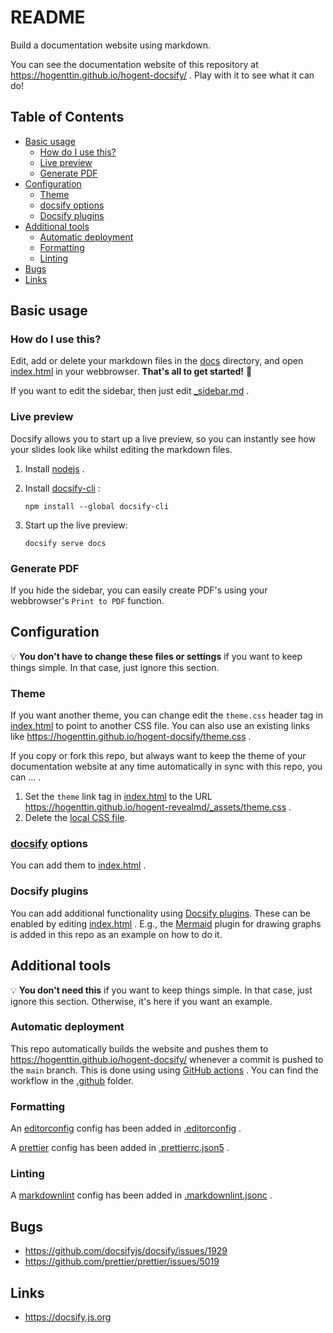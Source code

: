 # README

Build a documentation website using markdown.

You can see the documentation website of this repository at https://hogenttin.github.io/hogent-docsify/ . Play with it to see what it can do!

## Table of Contents

-   [Basic usage](#basic-usage)
    -   [How do I use this?](#how-do-i-use-this)
    -   [Live preview](#live-preview)
    -   [Generate PDF](#generate-pdf)
-   [Configuration](#configuration)
    -   [Theme](#theme)
    -   [docsify options](#docsify-options)
    -   [Docsify plugins](#docsify-plugins)
-   [Additional tools](#additional-tools)
    -   [Automatic deployment](#automatic-deployment)
    -   [Formatting](#formatting)
    -   [Linting](#linting)
-   [Bugs](#bugs)
-   [Links](#links)

## Basic usage

### How do I use this?

Edit, add or delete your markdown files in the [docs](./docs/) directory, and open [index.html](./docs/index.html) in your webbrowser. **That's all to get started!** :rocket:

If you want to edit the sidebar, then just edit [\_sidebar.md](./docs/_sidebar.md) .

### Live preview

Docsify allows you to start up a live preview, so you can instantly see how your slides look like whilst editing the markdown files.

1. Install [nodejs](https://nodejs.org) .
2. Install [docsify-cli](https://github.com/docsifyjs/docsify-cli) :

    ```console
    npm install --global docsify-cli
    ```

3. Start up the live preview:

    ```console
    docsify serve docs
    ```

### Generate PDF

If you hide the sidebar, you can easily create PDF's using your webbrowser's `Print to PDF` function.

## Configuration

:bulb: **You don't have to change these files or settings** if you want to keep things simple. In that case, just ignore this section.

### Theme

If you want another theme, you can change edit the `theme.css` header tag in [index.html](./docs/index.html) to point to another CSS file. You can also use an existing links like https://hogenttin.github.io/hogent-docsify/theme.css .

If you copy or fork this repo, but always want to keep the theme of your documentation website at any time automatically in sync with this repo, you can ... .

1. Set the `theme` link tag in [index.html](./docs/index.html) to the URL https://hogenttin.github.io/hogent-revealmd/_assets/theme.css .
2. Delete the [local CSS file](./docs/theme.css).

### [docsify](https://docsify.js.org) options

You can add them to [index.html](./docs/index.html) .

### Docsify plugins

You can add additional functionality using [Docsify plugins](https://docsify.js.org/#/plugins). These can be enabled by editing [index.html](./docs/index.html) . E.g., the [Mermaid](https://github.com/Leward/mermaid-docsify) plugin for drawing graphs is added in this repo as an example on how to do it.

## Additional tools

:bulb: **You don't need this** if you want to keep things simple. In that case, just ignore this section. Otherwise, it's here if you want an example.

### Automatic deployment

This repo automatically builds the website and pushes them to https://hogenttin.github.io/hogent-docsify/ whenever a commit is pushed to the `main` branch. This is done using using [GitHub actions](https://docs.github.com/en/actions) . You can find the workflow in the [.github](./.github) folder.

### Formatting

An [editorconfig](https://editorconfig.org/) config has been added in [.editorconfig](./.editorconfig) .

A [prettier](https://prettier.io/docs/en/) config has been added in [.prettierrc.json5](./.prettierrc.json5) .

### Linting

A [markdownlint](https://github.com/DavidAnson/markdownlint) config has been added in [.markdownlint.jsonc](./.markdownlint.jsonc) .

## Bugs

-   https://github.com/docsifyjs/docsify/issues/1929
-   https://github.com/prettier/prettier/issues/5019

## Links

-   https://docsify.js.org

